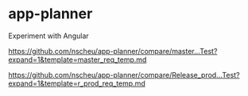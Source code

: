 # app-planner
Experiment with Angular


https://github.com/nscheu/app-planner/compare/master…Test?expand=1&template=master_req_temp.md



https://github.com/nscheu/app-planner/compare/Release_prod…Test?expand=1&template=r_prod_req_temp.md
